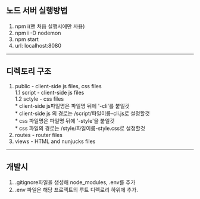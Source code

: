 ## 노드 서버 실행방법
  1. npm i(맨 처음 실행시에만 사용)
  2. npm i -D nodemon
  3. npm start
  4. url: localhost:8080
- - -
## 디렉토리 구조
  1. public - client-side js files,  css files<br>
    1.1 script - client-side js files<br>
    1.2 sctyle - css files<br>
    * client-side js파일명은 파일명 뒤에 '-cli'를 붙일것<br>
    * client-side js 의 경로는 /script/파일이름-cli.js로 설정할것<br>
    * css 파일명은 파일명 뒤에 '-style'을 붙일것<br>
    * css 파일의 경로는 /style/파일이름-style.css로 설정할것<br>
  2. routes - router files
  3. views - HTML and nunjucks files
- - - 
## 개발시
  1. .gitignore파일을 생성해 node_modules, .env를 추가
  2. .env 파일은 해당 프로젝트의 루트 디렉로리 하위에 추가.